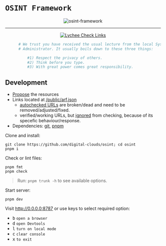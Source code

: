 # `OSINT Framework`

<div align="center">
  <img src="https://raw.githubusercontent.com/digital-clouds/osint/main/docs/images/osint-framework.png" alt="osint-framework" />
</div>
<hr />
<p align="center">
  <a href="https://github.com/digital-clouds/osint/actions/workflows/lychee.yml">
    <img src="https://github.com/digital-clouds/osint/actions/workflows/lychee.yml/badge.svg" alt="Lychee Check Links" />
  </a>
</p>

```sh
      # We trust you have received the usual lecture from the local System
      # Administrator. It usually boils down to these three things:

          #1) Respect the privacy of others.
          #2) Think before you type.
          #3) With great power comes great responsibility.
```

## Development

- [Propose](https://github.com/digital-clouds/osint/issues/new) the resources
- Links located at [/public/arf.json](/public/arf.json)
  - [autochecked URLs](https://github.com/digital-clouds/osint/issues/49) are broken/dead and need to be removed/adjusted/fixed.
  - verified/working URLs, but [ignored](https://github.com/digital-clouds/osint/blob/main/.lycheeignore) from checking, because of its specefic behaviour/response.
- Dependencies: [git](https://github.com/git-guides/install-git), [pnpm](https://pnpm.io/installation)

Clone and install:

```shell
git clone https://github.com/digital-clouds/osint; cd osint
pnpm i
```

Check or lint files:

```shell
pnpm fmt
pnpm check
```

> Run: `pnpm trunk -h` to see available options.

Start server:

```shell
pnpm dev
```

Visit http://0.0.0.0:8787 or use keys to select required option:

- <kbd>b</kbd> `open a browser`
- <kbd>d</kbd> `open Devtools`
- <kbd>l</kbd> `turn on local mode`
- <kbd>c</kbd> `clear console`
- <kbd>x</kbd> `to exit`
